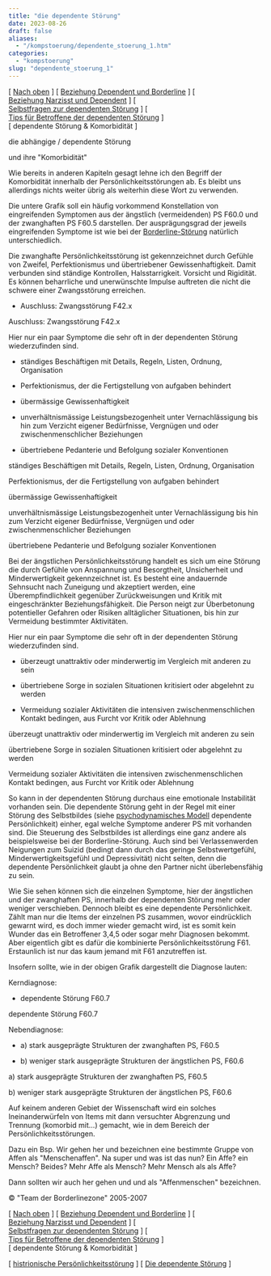 ```yaml
---
title: "die dependente Störung"
date: 2023-08-26
draft: false
aliases:
  - "/kompstoerung/dependente_stoerung_1.htm"
categories:
  - "kompstoerung"
slug: "dependente_stoerung_1"
---
```


[ [Nach oben](dependente_stoerung.htm) ] [ [Beziehung Dependent und Borderline](dependent-bord-bez.htm) ] [ [Beziehung Narzisst und Dependent](dependent-narz-bez.htm) ] [ [Selbstfragen zur dependenten Störung](dependent_selbstfr.htm) ] [ [Tips für Betroffene der dependenten Störung](tips_betroffene.htm) ] [ dependente Störung & Komorbidität ]

die abhängige / dependente Störung

und ihre "Komorbidität"

Wie bereits in anderen Kapiteln gesagt
lehne ich den Begriff der Komorbidität innerhalb der Persönlichkeitsstörungen
ab. Es bleibt uns allerdings nichts weiter übrig als weiterhin diese Wort zu
verwenden.

Die untere Grafik soll ein häufig
vorkommend Konstellation von eingreifenden Symptomen aus der ängstlich
(vermeidenden) PS F60.0 und der zwanghaften PS F60.5 darstellen. Der
ausprägungsgrad der jeweils eingreifenden Symptome ist wie bei der [Borderline-Störung](https://blz.borderliner.ch//bord/bord1/bord1.html) natürlich unterschiedlich.

Die zwanghafte
Persönlichkeitsstörung ist gekennzeichnet durch Gefühle von Zweifel,
Perfektionismus und übertriebener Gewissenhaftigkeit. Damit verbunden sind
ständige Kontrollen, Halsstarrigkeit. Vorsicht und Rigidität. Es können
beharrliche und unerwünschte Impulse auftreten die nicht die schwere einer
Zwangsstörung erreichen.

- Auschluss: Zwangsstörung
      F42.x

Auschluss: Zwangsstörung
      F42.x

Hier nur ein paar Symptome
die sehr oft in der dependenten Störung wiederzufinden sind.

- ständiges Beschäftigen mit
      Details, Regeln, Listen, Ordnung, Organisation

- Perfektionismus, der die
      Fertigstellung von aufgaben behindert

- übermässige
      Gewissenhaftigkeit

- unverhältnismässige
      Leistungsbezogenheit unter Vernachlässigung bis hin zum Verzicht eigener
      Bedürfnisse, Vergnügen und oder zwischenmenschlicher Beziehungen

- übertriebene Pedanterie und
      Befolgung sozialer Konventionen

ständiges Beschäftigen mit
      Details, Regeln, Listen, Ordnung, Organisation

Perfektionismus, der die
      Fertigstellung von aufgaben behindert

übermässige
      Gewissenhaftigkeit

unverhältnismässige
      Leistungsbezogenheit unter Vernachlässigung bis hin zum Verzicht eigener
      Bedürfnisse, Vergnügen und oder zwischenmenschlicher Beziehungen

übertriebene Pedanterie und
      Befolgung sozialer Konventionen

Bei der ängstlichen
Persönlichkeitsstörung handelt es sich um eine Störung die durch Gefühle von
Anspannung und Besorgtheit, Unsicherheit und Minderwertigkeit gekennzeichnet
ist. Es besteht eine andauernde Sehnsucht nach Zuneigung und akzeptiert werden,
eine Überempfindlichkeit gegenüber Zurückweisungen und Kritik mit
eingeschränkter Beziehungsfähigkeit. Die Person neigt zur Überbetonung
potentieller Gefahren oder Risiken alltäglicher Situationen, bis hin zur
Vermeidung bestimmter Aktivitäten.

Hier nur ein paar Symptome
die sehr oft in der dependenten Störung wiederzufinden sind.

- überzeugt unattraktiv oder
      minderwertig im Vergleich mit anderen zu sein

- übertriebene Sorge in
      sozialen Situationen kritisiert oder abgelehnt zu werden

- Vermeidung sozialer
      Aktivitäten die intensiven zwischenmenschlichen Kontakt bedingen, aus
      Furcht vor Kritik oder Ablehnung

überzeugt unattraktiv oder
      minderwertig im Vergleich mit anderen zu sein

übertriebene Sorge in
      sozialen Situationen kritisiert oder abgelehnt zu werden

Vermeidung sozialer
      Aktivitäten die intensiven zwischenmenschlichen Kontakt bedingen, aus
      Furcht vor Kritik oder Ablehnung

[](https://blz.borderliner.ch)

So kann in der dependenten Störung durchaus eine emotionale
Instabilität vorhanden sein. Die dependente Störung geht in der Regel mit
einer Störung des Selbstbildes (siehe [psychodynamisches
Modell](https://blz.borderliner.ch/ich/psychodynamisches_modell-dependent.htm) dependente Persönlichkeit) einher, egal welche Symptome anderer PS
mit vorhanden sind. Die Steuerung des Selbstbildes ist allerdings eine ganz
andere als beispielsweise bei der Borderline-Störung. Auch sind bei
Verlassenwerden Neigungen zum Suizid (bedingt dann durch das geringe
Selbstwertgefühl, Minderwertigkeitsgefühl und Depressivität) nicht selten,
denn die dependente Persönlichkeit glaubt ja ohne den Partner nicht
überlebensfähig zu sein.

Wie Sie sehen können sich die einzelnen
Symptome, hier der ängstlichen und der zwanghaften PS, innerhalb der
dependenten Störung mehr oder weniger verschieben. Dennoch bleibt es eine
dependente Persönlichkeit. Zählt man nur die Items der einzelnen PS zusammen,
wovor eindrücklich gewarnt wird, es doch immer wieder gemacht wird, ist es
somit kein Wunder das ein Betroffener 3,4,5 oder sogar mehr Diagnosen bekommt.
Aber eigentlich gibt es dafür die kombinierte Persönlichkeitsstörung F61.
Erstaunlich ist nur das kaum jemand mit F61 anzutreffen ist.

Insofern sollte, wie in der obigen Grafik
dargestellt die Diagnose lauten:

Kerndiagnose:

- dependente Störung F60.7

dependente Störung F60.7

Nebendiagnose:

- a) stark ausgeprägte Strukturen der
      zwanghaften PS, F60.5

- b) weniger stark ausgeprägte
      Strukturen der ängstlichen PS, F60.6

a) stark ausgeprägte Strukturen der
      zwanghaften PS, F60.5

b) weniger stark ausgeprägte
      Strukturen der ängstlichen PS, F60.6

Auf keinem anderen Gebiet der Wissenschaft
wird ein solches Ineinanderwürfeln von Items mit dann versuchter Abgrenzung und
Trennung (komorbid mit...) gemacht, wie in dem Bereich der
Persönlichkeitsstörungen.

Dazu ein Bsp. Wir gehen her und bezeichnen
eine bestimmte Gruppe von Affen als "Menschenaffen". Na super und was
ist das nun? Ein Affe? ein Mensch? Beides? Mehr Affe als Mensch? Mehr Mensch als
als Affe?

Dann sollten wir auch her gehen und und als
"Affenmenschen" bezeichnen.

© "Team der Borderlinezone"
2005-2007

[ [Nach oben](dependente_stoerung.htm) ] [ [Beziehung Dependent und Borderline](dependent-bord-bez.htm) ] [ [Beziehung Narzisst und Dependent](dependent-narz-bez.htm) ] [ [Selbstfragen zur dependenten Störung](dependent_selbstfr.htm) ] [ [Tips für Betroffene der dependenten Störung](tips_betroffene.htm) ] [ dependente Störung & Komorbidität ]

[ [histrionische Persönlichkeitsstörung](../histrio/narz1/narz_f60_4.html) ] [ [Die dependente Störung](dependente_stoerung.htm) ]